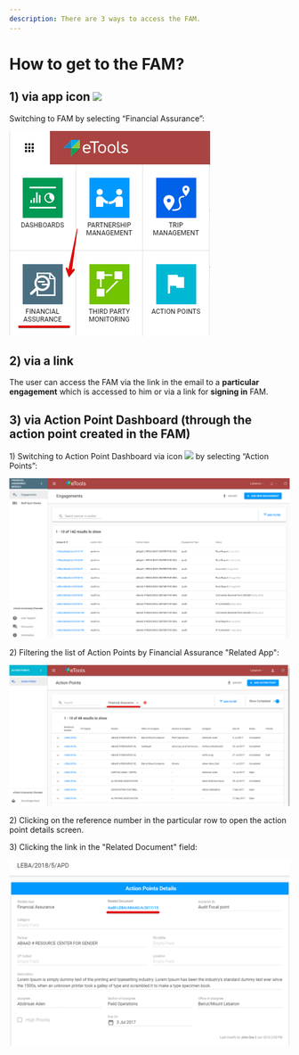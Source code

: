 ```yaml
---
description: There are 3 ways to access the FAM.
---
```


# How to get to the FAM?

## **1\)** via app icon ![](https://firebasestorage.googleapis.com/v0/b/gitbook-28427.appspot.com/o/assets%2F-LJT531BxmrgZ_gS1UJP%2F-LJYBYkRsoCsOjAkX1Zh%2F-LJYDRFEPbZSWKnklnjK%2F4.png?alt=media&token=d947bbe3-6eb2-42c1-9d4f-23da783e477b)

 Switching to FAM by selecting “Financial Assurance”:

![Switch to Financial Assurance](../.gitbook/assets/10%20%281%29.png)

## 2\) via a link 

The user can access the FAM via the link in the email to a **particular engagement** which is accessed to him or via a link for **signing in** FAM.

## 3\) **via Action Point Dashboard** \(through the action point created in the FAM\) 

 1\) Switching to Action Point Dashboard via icon ![](https://firebasestorage.googleapis.com/v0/b/gitbook-28427.appspot.com/o/assets%2F-LJT531BxmrgZ_gS1UJP%2F-LLdSZCmP9Xt61EOGZKG%2F-LLdSHF8vcYThhIVz5AI%2F4.png?alt=media&token=a67ecd4e-9ae4-4914-9795-2a0c01ab5438) by selecting “Action Points”:

![Switch to Action Points Dashboard](../.gitbook/assets/2.png)

2\)  Filtering the list of Action Points by Financial Assurance  "Related App":

![List of Action Points filtered by Financial Assurance related app](../.gitbook/assets/35%20%281%29.png)

2\) Clicking on the reference number in the particular row to open the action point details screen.

3\) Clicking the link in the "Related Document" field: 

![Link to the Related Document in FAM](../.gitbook/assets/34.png)




